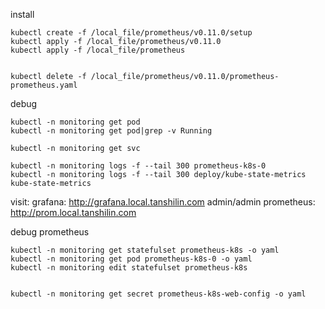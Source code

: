 
install
```shell
kubectl create -f /local_file/prometheus/v0.11.0/setup
kubectl apply -f /local_file/prometheus/v0.11.0
kubectl apply -f /local_file/prometheus
```

```shell

kubectl delete -f /local_file/prometheus/v0.11.0/prometheus-prometheus.yaml
```

debug
```shell
kubectl -n monitoring get pod
kubectl -n monitoring get pod|grep -v Running

kubectl -n monitoring get svc

kubectl -n monitoring logs -f --tail 300 prometheus-k8s-0
kubectl -n monitoring logs -f --tail 300 deploy/kube-state-metrics kube-state-metrics
```

visit:
    grafana:        http://grafana.local.tanshilin.com          admin/admin
    prometheus:     http://prom.local.tanshilin.com


debug prometheus
```shell
kubectl -n monitoring get statefulset prometheus-k8s -o yaml
kubectl -n monitoring get pod prometheus-k8s-0 -o yaml
kubectl -n monitoring edit statefulset prometheus-k8s


kubectl -n monitoring get secret prometheus-k8s-web-config -o yaml
```